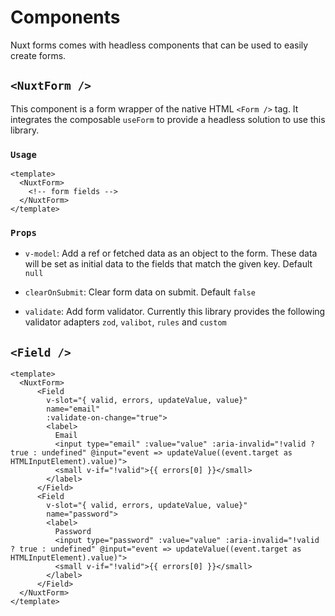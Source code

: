 # Components

Nuxt forms comes with headless components that can be used to easily create forms.


## `<NuxtForm />`

This component is a form wrapper of the native HTML `<Form />` tag. It integrates the composable `useForm` to provide a headless solution to use this library.

### `Usage`

```vue
<template>
  <NuxtForm>
    <!-- form fields -->
  </NuxtForm>
</template>
```

### `Props`

- `v-model`: Add a ref or fetched data as an object to the form. These data will be set as initial data to the fields that match the given key. Default `null`

- `clearOnSubmit`: Clear form data on submit. Default `false`

- `validate`: Add form validator. Currently this library provides the following validator adapters `zod`, `valibot`, `rules` and `custom`


## `<Field />`

```vue
<template>
  <NuxtForm>
      <Field 
        v-slot="{ valid, errors, updateValue, value}" 
        name="email" 
        :validate-on-change="true">
        <label>
          Email
          <input type="email" :value="value" :aria-invalid="!valid ? true : undefined" @input="event => updateValue((event.target as HTMLInputElement).value)">
          <small v-if="!valid">{{ errors[0] }}</small>
        </label>
      </Field>
      <Field 
        v-slot="{ valid, errors, updateValue, value}" 
        name="password">
        <label>
          Password
          <input type="password" :value="value" :aria-invalid="!valid ? true : undefined" @input="event => updateValue((event.target as HTMLInputElement).value)">
          <small v-if="!valid">{{ errors[0] }}</small>
        </label>
      </Field>
  </NuxtForm>
</template>
```